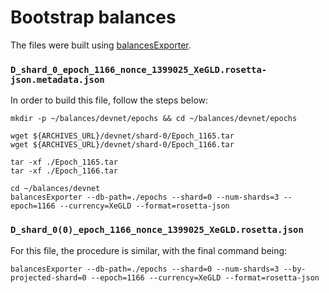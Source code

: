 # Bootstrap balances

The files were built using [balancesExporter](https://github.com/ElrondNetwork/elrond-tools-go/tree/main/trieTools/balancesExporter).

### `D_shard_0_epoch_1166_nonce_1399025_XeGLD.rosetta-json.metadata.json`

In order to build this file, follow the steps below:

```
mkdir -p ~/balances/devnet/epochs && cd ~/balances/devnet/epochs

wget ${ARCHIVES_URL}/devnet/shard-0/Epoch_1165.tar
wget ${ARCHIVES_URL}/devnet/shard-0/Epoch_1166.tar

tar -xf ./Epoch_1165.tar
tar -xf ./Epoch_1166.tar

cd ~/balances/devnet
balancesExporter --db-path=./epochs --shard=0 --num-shards=3 --epoch=1166 --currency=XeGLD --format=rosetta-json
```

### `D_shard_0(0)_epoch_1166_nonce_1399025_XeGLD.rosetta.json`

For this file, the procedure is similar, with the final command being:

```
balancesExporter --db-path=./epochs --shard=0 --num-shards=3 --by-projected-shard=0 --epoch=1166 --currency=XeGLD --format=rosetta-json
```


